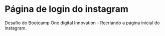 # **Página de login do instagram**



Desafio do Bootcamp One digital Innovation - Recriando a página inicial do instagram.

